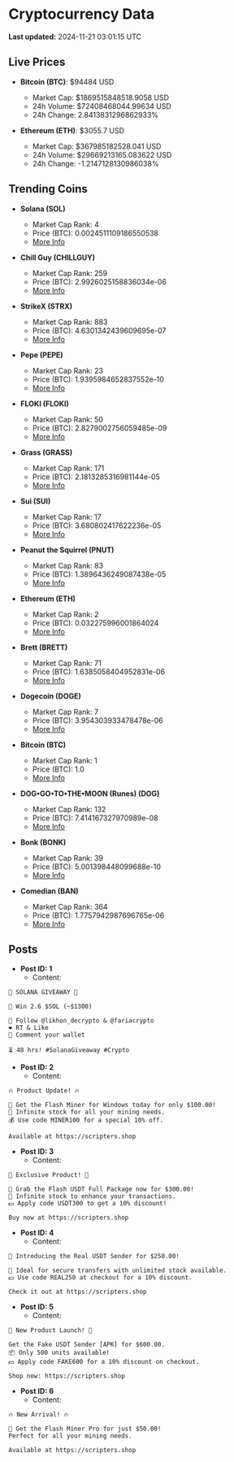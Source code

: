 # Cryptocurrency Data

**Last updated:** 2024-11-21 03:01:15 UTC

## Live Prices
- **Bitcoin (BTC)**: $94484 USD
  - Market Cap: $1869515848518.9058 USD
  - 24h Volume: $72408468044.99634 USD
  - 24h Change: 2.8413831296862933%

- **Ethereum (ETH)**: $3055.7 USD
  - Market Cap: $367985182528.041 USD
  - 24h Volume: $29669213165.083622 USD
  - 24h Change: -1.2147128130986038%

## Trending Coins
- **Solana (SOL)**
  - Market Cap Rank: 4
  - Price (BTC): 0.0024511109186550538
  - [More Info](https://www.coingecko.com/en/coins/solana)

- **Chill Guy (CHILLGUY)**
  - Market Cap Rank: 259
  - Price (BTC): 2.9926025158836034e-06
  - [More Info](https://www.coingecko.com/en/coins/chill-guy)

- **StrikeX (STRX)**
  - Market Cap Rank: 883
  - Price (BTC): 4.6301342439609695e-07
  - [More Info](https://www.coingecko.com/en/coins/strike-x)

- **Pepe (PEPE)**
  - Market Cap Rank: 23
  - Price (BTC): 1.9395984652837552e-10
  - [More Info](https://www.coingecko.com/en/coins/pepe)

- **FLOKI (FLOKI)**
  - Market Cap Rank: 50
  - Price (BTC): 2.8279002756059485e-09
  - [More Info](https://www.coingecko.com/en/coins/floki)

- **Grass (GRASS)**
  - Market Cap Rank: 171
  - Price (BTC): 2.1813285316981144e-05
  - [More Info](https://www.coingecko.com/en/coins/grass)

- **Sui (SUI)**
  - Market Cap Rank: 17
  - Price (BTC): 3.680802417622236e-05
  - [More Info](https://www.coingecko.com/en/coins/sui)

- **Peanut the Squirrel (PNUT)**
  - Market Cap Rank: 83
  - Price (BTC): 1.3896436249087438e-05
  - [More Info](https://www.coingecko.com/en/coins/peanut-the-squirrel)

- **Ethereum (ETH)**
  - Market Cap Rank: 2
  - Price (BTC): 0.032275996001864024
  - [More Info](https://www.coingecko.com/en/coins/ethereum)

- **Brett (BRETT)**
  - Market Cap Rank: 71
  - Price (BTC): 1.6385058404952831e-06
  - [More Info](https://www.coingecko.com/en/coins/brett-2)

- **Dogecoin (DOGE)**
  - Market Cap Rank: 7
  - Price (BTC): 3.954303933478478e-06
  - [More Info](https://www.coingecko.com/en/coins/dogecoin)

- **Bitcoin (BTC)**
  - Market Cap Rank: 1
  - Price (BTC): 1.0
  - [More Info](https://www.coingecko.com/en/coins/bitcoin)

- **DOG•GO•TO•THE•MOON (Runes) (DOG)**
  - Market Cap Rank: 132
  - Price (BTC): 7.414167327970989e-08
  - [More Info](https://www.coingecko.com/en/coins/dog-go-to-the-moon-runes-2)

- **Bonk (BONK)**
  - Market Cap Rank: 39
  - Price (BTC): 5.001398448099688e-10
  - [More Info](https://www.coingecko.com/en/coins/bonk)

- **Comedian (BAN)**
  - Market Cap Rank: 364
  - Price (BTC): 1.7757942987696765e-06
  - [More Info](https://www.coingecko.com/en/coins/comedian)

## Posts
- **Post ID: 1**
  - Content:
```
🚀 SOLANA GIVEAWAY 🚀

🎁 Win 2.6 $SOL (~$1300)

🤝 Follow @likhon_decrypto & @fariacrypto
❤️ RT & Like
💬 Comment your wallet

⏳ 48 hrs! #SolanaGiveaway #Crypto
```

- **Post ID: 2**
  - Content:
```
🔥 Product Update! 🔥

🚀 Get the Flash Miner for Windows today for only $100.00!
🔋 Infinite stock for all your mining needs.
💰 Use code MINER100 for a special 10% off.

Available at https://scripters.shop
```

- **Post ID: 3**
  - Content:
```
🎁 Exclusive Product! 🎁

💸 Grab the Flash USDT Full Package now for $300.00!
🎉 Infinite stock to enhance your transactions.
💵 Apply code USDT300 to get a 10% discount!

Buy now at https://scripters.shop
```

- **Post ID: 4**
  - Content:
```
💎 Introducing the Real USDT Sender for $250.00!

💼 Ideal for secure transfers with unlimited stock available.
💵 Use code REAL250 at checkout for a 10% discount.

Check it out at https://scripters.shop
```

- **Post ID: 5**
  - Content:
```
🚀 New Product Launch! 🚀

Get the Fake USDT Sender [APK] for $600.00.
📦 Only 500 units available!
💵 Apply code FAKE600 for a 10% discount on checkout.

Shop now: https://scripters.shop
```

- **Post ID: 6**
  - Content:
```
🔥 New Arrival! 🔥

💸 Get the Flash Miner Pro for just $50.00!
Perfect for all your mining needs.

Available at https://scripters.shop
```


